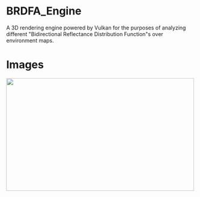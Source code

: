 # BRDFA_Engine
A 3D rendering engine powered by Vulkan for the purposes of analyzing different "Bidirectional Reflectance Distribution Function"s over environment maps. 

<h1>Images</h1>
<img width=500 height=300 src="https://user-images.githubusercontent.com/48254077/147834450-de139dfb-e4a8-4cae-9b9a-df6cada2a358.png" />
